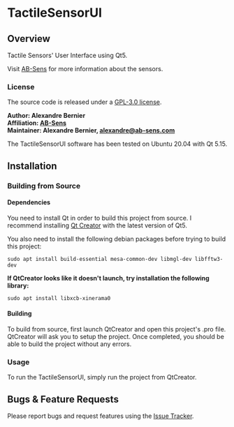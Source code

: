 # TactileSensorUI

## Overview

Tactile Sensors' User Interface using Qt5.

Visit [AB-Sens](https://ab-sens.com) for more information about the sensors.

### License

The source code is released under a [GPL-3.0 license](TactileSensorUI/LICENSE).

**Author: Alexandre Bernier<br />
Affiliation: [AB-Sens](http://ab-sens.com)<br />
Maintainer: Alexandre Bernier, alexandre@ab-sens.com**

The TactileSensorUI software has been tested on Ubuntu 20.04 with Qt 5.15.

## Installation

### Building from Source

#### Dependencies

You need to install Qt in order to build this project from source. I recommend installing [Qt Creator](https://www.qt.io/download-qt-installer) with the latest version of Qt5.

You also need to install the following debian packages before trying to build this project:
  
    sudo apt install build-essential mesa-common-dev libmgl-dev libfftw3-dev
    
**If QtCreator looks like it doesn't launch, try installation the following library:**

    sudo apt install libxcb-xinerama0

#### Building

To build from source, first launch QtCreator and open this project's .pro file. QtCreator will ask you to setup the project. Once completed, you should be able to build the project without any errors.

### Usage

To run the TactileSensorUI, simply run the project from QtCreator.

## Bugs & Feature Requests

Please report bugs and request features using the [Issue Tracker](https://github.com/alexandre-bernier/TactileSensorUI/issues).
